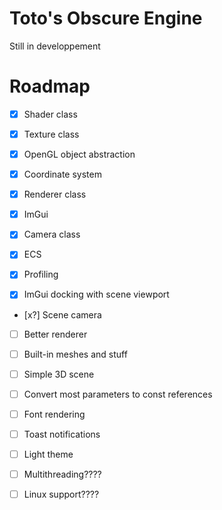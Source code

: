 
# Toto's Obscure Engine

Still in developpement

# Roadmap

- [x] Shader class
- [x] Texture class
- [x] OpenGL object abstraction
- [x] Coordinate system
- [x] Renderer class
- [x] ImGui
- [x] Camera class
- [x] ECS
- [x] Profiling

- [x] ImGui docking with scene viewport
- [x?] Scene camera

- [ ] Better renderer
- [ ] Built-in meshes and stuff
- [ ] Simple 3D scene
- [ ] Convert most parameters to const references
- [ ] Font rendering

- [ ] Toast notifications
- [ ] Light theme

- [ ] Multithreading????
- [ ] Linux support????
